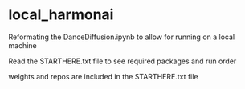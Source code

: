 # local_harmonai
Reformating the DanceDiffusion.ipynb to allow for running on a local machine

Read the STARTHERE.txt file to see required packages and run order

weights and repos are included in the STARTHERE.txt file
